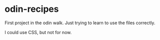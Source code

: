 # odin-recipes
First project in the odin walk. Just trying to learn to use the files correctly.

I could use CSS, but not for now. 